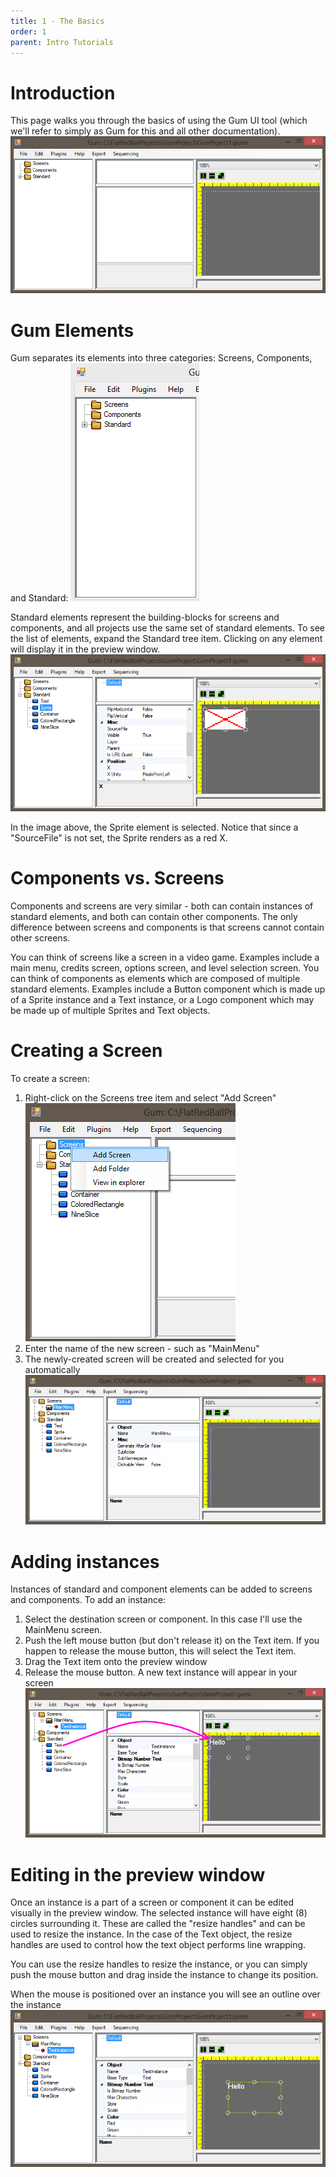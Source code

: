 ```yaml
---
title: 1 - The Basics
order: 1
parent: Intro Tutorials
---
```


# Introduction

This page walks you through the basics of using the Gum UI tool (which we'll refer to simply as Gum for this and all other documentation).  
![](GumEmpty.PNG)

# Gum Elements

Gum separates its elements into three categories: Screens, Components, and Standard:
![](3Elements.PNG)

Standard elements represent the building-blocks for screens and components, and all projects use the same set of standard elements.  To see the list of elements, expand the Standard tree item.  Clicking on any element will display it in the preview window.
![](SelectedSprite.PNG)

In the image above, the Sprite element is selected.  Notice that since a "SourceFile" is not set, the Sprite renders as a red X.

# Components vs. Screens

Components and screens are very similar - both can contain instances of standard elements, and both can contain other components.  The only difference between screens and components is that screens cannot contain other screens.

You can think of screens like a screen in a video game.  Examples include a main menu, credits screen, options screen, and level selection screen.  You can think of components as elements which are composed of multiple standard elements.  Examples include a Button component which is made up of a Sprite instance and a Text instance, or a Logo component which may be made up of multiple Sprites and Text objects.

# Creating a Screen

To create a screen:

1. Right-click on the Screens tree item and select "Add Screen" ![](GumAddScreen.png)
1. Enter the name of the new screen - such as "MainMenu"
1. The newly-created screen will be created and selected for you automatically ![](GumNewMainMenu.PNG)

# Adding instances

Instances of standard and component elements can be added to screens and components.  To add an instance:

1. Select the destination screen or component.  In this case I'll use the MainMenu screen.
1. Push the left mouse button (but don't release it) on the Text item.  If you happen to release the mouse button, this will select the Text item.
1. Drag the Text item onto the preview window
1. Release the mouse button.  A new text instance will appear in your screen ![](GumTextInstance.png)

# Editing in the preview window

Once an instance is a part of a screen or component it can be edited visually in the preview window.  The selected instance will have eight (8) circles surrounding it.  These are called the "resize handles" and can be used to resize the instance.  In the case of the Text object, the resize handles are used to control how the text object performs line wrapping.

You can use the resize handles to resize the instance, or you can simply push the mouse button and drag inside the instance to change its position.

When the mouse is positioned over an instance you will see an outline over the instance ![](GumInstanceOutline.png)